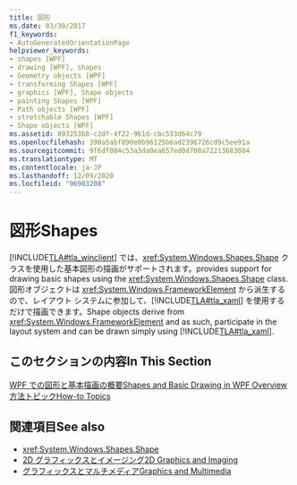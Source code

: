 ```yaml
---
title: 図形
ms.date: 03/30/2017
f1_keywords:
- AutoGeneratedOrientationPage
helpviewer_keywords:
- shapes [WPF]
- drawing [WPF], shapes
- Geometry objects [WPF]
- transforming Shapes [WPF]
- graphics [WPF], Shape objects
- painting Shapes [WPF]
- Path objects [WPF]
- stretchable Shapes [WPF]
- Shape objects [WPF]
ms.assetid: 893253b8-c2df-4f22-961d-cbc533d64c79
ms.openlocfilehash: 390a5abf890e0b96125b6ad2396726cd9c5ee91a
ms.sourcegitcommit: 9f6df084c53a3da0ea657ed0d708a72213683084
ms.translationtype: MT
ms.contentlocale: ja-JP
ms.lasthandoff: 12/09/2020
ms.locfileid: "96983208"
---
```

# <a name="shapes"></a><span data-ttu-id="8e477-102">図形</span><span class="sxs-lookup"><span data-stu-id="8e477-102">Shapes</span></span>
[!INCLUDE[TLA#tla_winclient](../../../includes/tlasharptla-winclient-md.md)] <span data-ttu-id="8e477-103">では、<xref:System.Windows.Shapes.Shape> クラスを使用した基本図形の描画がサポートされます。</span><span class="sxs-lookup"><span data-stu-id="8e477-103">provides support for drawing basic shapes using the <xref:System.Windows.Shapes.Shape> class.</span></span> <span data-ttu-id="8e477-104">図形オブジェクトは <xref:System.Windows.FrameworkElement> から派生するので、レイアウト システムに参加して、[!INCLUDE[TLA#tla_xaml](../../../includes/tlasharptla-xaml-md.md)] を使用するだけで描画できます。</span><span class="sxs-lookup"><span data-stu-id="8e477-104">Shape objects derive from <xref:System.Windows.FrameworkElement> and as such, participate in the layout system and can be drawn simply using [!INCLUDE[TLA#tla_xaml](../../../includes/tlasharptla-xaml-md.md)].</span></span>  
  
## <a name="in-this-section"></a><span data-ttu-id="8e477-105">このセクションの内容</span><span class="sxs-lookup"><span data-stu-id="8e477-105">In This Section</span></span>  
 [<span data-ttu-id="8e477-106">WPF での図形と基本描画の概要</span><span class="sxs-lookup"><span data-stu-id="8e477-106">Shapes and Basic Drawing in WPF Overview</span></span>](shapes-and-basic-drawing-in-wpf-overview.md)  
 [<span data-ttu-id="8e477-107">方法トピック</span><span class="sxs-lookup"><span data-stu-id="8e477-107">How-to Topics</span></span>](shapes-how-to-topics.md)  
  
## <a name="see-also"></a><span data-ttu-id="8e477-108">関連項目</span><span class="sxs-lookup"><span data-stu-id="8e477-108">See also</span></span>

- <xref:System.Windows.Shapes.Shape>
- [<span data-ttu-id="8e477-109">2D グラフィックスとイメージング</span><span class="sxs-lookup"><span data-stu-id="8e477-109">2D Graphics and Imaging</span></span>](../advanced/optimizing-performance-2d-graphics-and-imaging.md)
- [<span data-ttu-id="8e477-110">グラフィックスとマルチメディア</span><span class="sxs-lookup"><span data-stu-id="8e477-110">Graphics and Multimedia</span></span>](index.md)
